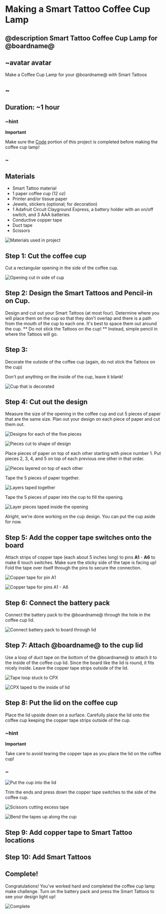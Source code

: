 # Making a Smart Tattoo Coffee Cup Lamp
## @description Smart Tattoo Coffee Cup Lamp for @boardname@

## ~avatar avatar

Make a Coffee Cup Lamp for your @boardname@ with Smart Tattoos

## ~

## Duration: ~1 hour

### ~hint

**Important**

Make sure the [Code](/projects/coffee-cup-lamp/code) portion of this project is completed before making the coffee cup lamp!

### ~

## Materials

* Smart Tattoo material
* 1 paper coffee cup (12 oz)
* Printer and/or tissue paper
* Jewels, stickers (optional; for decoration)
* 1 Adafruit Circuit Clayground Express, a battery holder with an on/off switch, and 3 AAA batteries
* Conductive copper tape
* Duct tape
* Scissors

![Materials used in project](/static/cp/projects/coffee-cup-lamp/materials.jpg)

## Step 1: Cut the coffee cup

Cut a rectangular opening in the side of the coffee cup.

![Opening cut in side of cup](/static/cp/projects/coffee-cup-lamp/step1.1.jpg)

## Step 2: Design the Smart Tattoos and Pencil-in on Cup.

Design and cut out your Smart Tattoos (at most four). Determine where you will place them on the cup so that they don't overlap and there is a path from the mouth of the cup to each one. It's best to space them out around the cup. ** Do not stick the Tattoos on the cup! ** Instead, simple pencil in where the Tattoos will go.

## Step 3:

Decorate the outside of the coffee cup (again, do not stick the Tattoos on the cup)

Don't put anything on the inside of the cup, leave it blank! 

![Cup that is decorated](/static/cp/projects/coffee-cup-lamp/step2.1.jpg)

## Step 4: Cut out the design

Measure the size of the opening in the coffee cup and cut 5 pieces of paper that are the same size. Plan out your design on each piece of paper and cut them out. 

![Designs for each of the five pieces](/static/cp/projects/coffee-cup-lamp/step3.1.jpg)

![Pieces cut to shape of design](/static/cp/projects/coffee-cup-lamp/step3.2.jpg)

Place pieces of paper on top of each other starting with piece number 1. Put pieces 2, 3, 4, and 5 on top of each previous one other in that order. 

![Pieces layered on top of each other](/static/cp/projects/coffee-cup-lamp/step3.3.jpg)

Tape the 5 pieces of paper together.

![Layers taped together](/static/cp/projects/coffee-cup-lamp/step3.4.jpg)

Tape the 5 pieces of paper into the cup to fill the opening.

![Layer pieces taped inside the opening](/static/cp/projects/coffee-cup-lamp/step3.5.jpg)

Alright, we're done working on the cup design. You can put the cup aside for now.

## Step 5: Add the copper tape switches onto the board

Attach strips of copper tape (each about 5 inches long) to pins **A1** - **A6** to make 6 touch switches. Make sure the sticky side of the tape is facing up!
Fold the tape over itself through the pins to secure the connection.

![Copper tape for pin A1](/static/cp/projects/coffee-cup-lamp/step4.1.jpg)

![Copper tape for pins A1 - A6](/static/cp/projects/coffee-cup-lamp/step4.2.jpg)

## Step 6: Connect the battery pack

Connect the battery pack to the @boardname@ through the hole in the coffee cup lid.

![Connect battery pack to board through lid](/static/cp/projects/coffee-cup-lamp/step5.1.jpg)

## Step 7: Attach @boardname@ to the cup lid

Use a loop of duct tape on the bottom of the @boardname@ to attach it to the inside of the coffee cup lid. Since the board like the lid is round, it fits nicely inside. Leave the copper tape strips outside of the lid.

![Tape loop stuck to CPX](/static/cp/projects/coffee-cup-lamp/step6.1.jpg)

![CPX taped to the inside of lid](/static/cp/projects/coffee-cup-lamp/step6.2.jpg)

## Step 8: Put the lid on the coffee cup

Place the lid upside down on a surface. Carefully place the lid onto the coffee cup keeping the copper tape strips outside of the cup. 

### ~hint

**Important**

Take care to avoid tearing the copper tape as you place the lid on the coffee cup!

### ~

![Put the cup into the lid](/static/cp/projects/coffee-cup-lamp/step7.1.jpg)

Trim the ends and press down the copper tape switches to the side of the coffee cup.

![Scissors cutting excess tape](/static/cp/projects/coffee-cup-lamp/step7.2.jpg)

![Bend the tapes up along the cup](/static/cp/projects/coffee-cup-lamp/step7.3.jpg)

## Step 9: Add copper tape to Smart Tattoo locations

## Step 10: Add Smart Tattoos

## Complete!

Congratulations! You've worked hard and completed the coffee cup lamp make challenge. Turn on the battery pack and press the Smart Tattoos to see your design light up!

![Complete](/static/cp/projects/coffee-cup-lamp/coffee-cup-lamp2.jpg)
